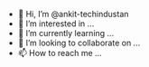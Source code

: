- 👋 Hi, I’m @ankit-techindustan
- 👀 I’m interested in ...
- 🌱 I’m currently learning ...
- 💞️ I’m looking to collaborate on ...
- 📫 How to reach me ...

<!---
ankit-techindustan/ankit-techindustan is a ✨ special ✨ repository because its `README.md` (this file) appears on your GitHub profile.
You can click the Preview link to take a look at your changes.
--->
